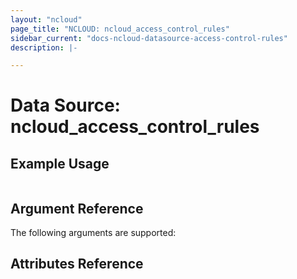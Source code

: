 ```yaml
---
layout: "ncloud"
page_title: "NCLOUD: ncloud_access_control_rules"
sidebar_current: "docs-ncloud-datasource-access-control-rules"
description: |-

---
```


# Data Source: ncloud_access_control_rules



## Example Usage

```hcl

```

## Argument Reference

The following arguments are supported:


## Attributes Reference


